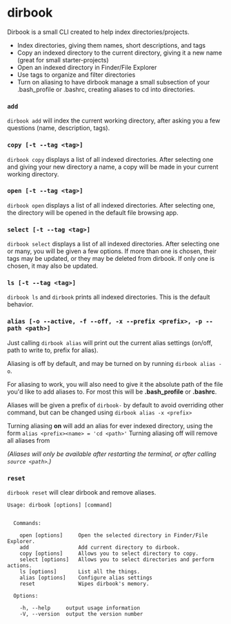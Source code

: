 # dirbook
Dirbook is a small CLI created to help index directories/projects.

* Index directories, giving them names, short descriptions, and tags
* Copy an indexed directory to the current directory, giving it a new name (great for small starter-projects)
* Open an indexed directory in Finder/File Explorer
* Use tags to organize and filter directories
* Turn on aliasing to have dirbook manage a small subsection of your .bash\_profile or .bashrc, creating aliases to cd into directories.

### `add`
`dirbook add` will index the current working directory, after asking you a few questions (name, description, tags).

### `copy [-t --tag <tag>]`
`dirbook copy` displays a list of all indexed directories. After selecting one and giving your new directory a name, a copy will be made in your current working directory.

### `open [-t --tag <tag>]`
`dirbook open` displays a list of all indexed directories. After selecting one, the directory will be opened in the default file browsing app.

### `select [-t --tag <tag>]`
`dirbook select` displays a list of all indexed directories. After selecting one or many, you will be given a few options. If more than one is chosen, their tags may be updated, or they may be deleted from dirbook. If only one is chosen, it may also be updated.

### `ls [-t --tag <tag>]`
`dirbook ls` and `dirbook` prints all indexed directories. This is the default behavior.

### `alias [-o --active, -f --off, -x --prefix <prefix>, -p --path <path>]`
Just calling `dirbook alias` will print out the current alias settings (on/off, path to write to, prefix for alias).

Aliasing is off by default, and may be turned on by running `dirbook alias -o`. 

For aliasing to work, you will also need to give it the absolute path of the file you'd like to add aliases to. For most this will be **.bash_profile** or **.bashrc**.

Aliases will be given a prefix of `dirbook-` by default to avoid overriding other command, but can be changed using `dirbook alias -x <prefix>`

Turning aliasing **on** will add an alias for ever indexed directory, using the form `alias <prefix><name> = 'cd <path>'`
Turning aliasing off will remove all aliases from *<path>*

*(Aliases will only be available after restarting the terminal, or after calling `source <path>`.)*

### `reset`
`dirbook reset` will clear dirbook and remove aliases.


	Usage: dirbook [options] [command]


	  Commands:

	    open [options]     Open the selected directory in Finder/File Explorer.
	    add                Add current directory to dirbook.
	    copy [options]     Allows you to select directory to copy.
	    select [options]   Allows you to select directories and perform actions.
	    ls [options]       List all the things.
	    alias [options]    Configure alias settings
	    reset              Wipes dirbook's memory.

	  Options:

	    -h, --help     output usage information
	    -V, --version  output the version number
